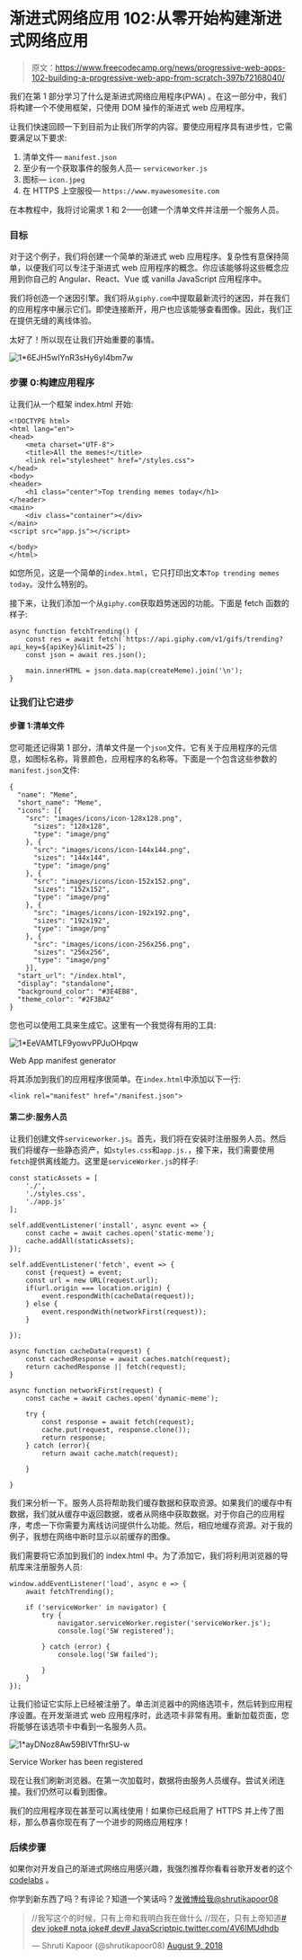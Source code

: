 # 渐进式网络应用 102:从零开始构建渐进式网络应用

> 原文：<https://www.freecodecamp.org/news/progressive-web-apps-102-building-a-progressive-web-app-from-scratch-397b72168040/>

我们在第 1 部分学习了什么是渐进式网络应用程序(PWA) 。在这一部分中，我们将构建一个不使用框架，只使用 DOM 操作的渐进式 web 应用程序。

让我们快速回顾一下到目前为止我们所学的内容。要使应用程序具有进步性，它需要满足以下要求:

1.  清单文件— `manifest.json`
2.  至少有一个获取事件的服务人员— `serviceworker.js`
3.  图标— `icon.jpeg`
4.  在 HTTPS 上空服役— `https://www.myawesomesite.com`

在本教程中，我将讨论需求 1 和 2——创建一个清单文件并注册一个服务人员。

### 目标

对于这个例子，我们将创建一个简单的渐进式 web 应用程序。复杂性有意保持简单，以便我们可以专注于渐进式 web 应用程序的概念。你应该能够将这些概念应用到你自己的 Angular、React、Vue 或 vanilla JavaScript 应用程序中。

我们将创造一个迷因引擎。我们将从`giphy.com`中提取最新流行的迷因，并在我们的应用程序中展示它们。即使连接断开，用户也应该能够查看图像。因此，我们正在提供无缝的离线体验。

太好了！所以现在让我们开始重要的事情。

![1*6EJH5wIYnR3sHy6yI4bm7w](img/41bed5543fd95dfc178c04442b027fc4.png)

### 步骤 0:构建应用程序

让我们从一个框架 index.html 开始:

```
<!DOCTYPE html>
<html lang="en">
<head>
    <meta charset="UTF-8">
    <title>All the memes!</title>
    <link rel="stylesheet" href="/styles.css">
</head>
<body>
<header>
    <h1 class="center">Top trending memes today</h1>
</header>
<main>
    <div class="container"></div>
</main>
<script src="app.js"></script>

</body>
</html>
```

如您所见，这是一个简单的`index.html`，它只打印出文本`Top trending memes today`。没什么特别的。

接下来，让我们添加一个从`giphy.com`获取趋势迷因的功能。下面是 fetch 函数的样子:

```
async function fetchTrending() {
    const res = await fetch(`https://api.giphy.com/v1/gifs/trending?api_key=${apiKey}&limit=25`);
    const json = await res.json();

    main.innerHTML = json.data.map(createMeme).join('\n');
}
```

### 让我们让它进步

#### 步骤 1:清单文件

您可能还记得第 1 部分，清单文件是一个`json`文件。它有关于应用程序的元信息，如图标名称，背景颜色，应用程序的名称等。下面是一个包含这些参数的`manifest.json`文件:

```
{
  "name": "Meme",
  "short_name": "Meme",
  "icons": [{
    "src": "images/icons/icon-128x128.png",
      "sizes": "128x128",
      "type": "image/png"
    }, {
      "src": "images/icons/icon-144x144.png",
      "sizes": "144x144",
      "type": "image/png"
    }, {
      "src": "images/icons/icon-152x152.png",
      "sizes": "152x152",
      "type": "image/png"
    }, {
      "src": "images/icons/icon-192x192.png",
      "sizes": "192x192",
      "type": "image/png"
    }, {
      "src": "images/icons/icon-256x256.png",
      "sizes": "256x256",
      "type": "image/png"
    }],
  "start_url": "/index.html",
  "display": "standalone",
  "background_color": "#3E4EB8",
  "theme_color": "#2F3BA2"
}
```

您也可以使用工具来生成它。这里有一个我觉得有用的工具:

![1*EeVAMTLF9yowvPPJuOHpqw](img/1d6401567685c125beac249f22efe343.png)

Web App manifest generator

将其添加到我们的应用程序很简单。在`index.html`中添加以下一行:

```
<link rel="manifest" href="/manifest.json">
```

#### **第二步:服务人员**

让我们创建文件`serviceworker.js`。首先，我们将在安装时注册服务人员。然后我们将缓存一些静态资产，如`styles.css`和`app.js.`，接下来，我们需要使用`fetch`提供离线能力。这里是`serviceWorker.js`的样子:

```
const staticAssets = [
    './',
    './styles.css',
    './app.js'
];

self.addEventListener('install', async event => {
    const cache = await caches.open('static-meme');
    cache.addAll(staticAssets);
});

self.addEventListener('fetch', event => {
    const {request} = event;
    const url = new URL(request.url);
    if(url.origin === location.origin) {
        event.respondWith(cacheData(request));
    } else {
        event.respondWith(networkFirst(request));
    }

});

async function cacheData(request) {
    const cachedResponse = await caches.match(request);
    return cachedResponse || fetch(request);
}

async function networkFirst(request) {
    const cache = await caches.open('dynamic-meme');

    try {
        const response = await fetch(request);
        cache.put(request, response.clone());
        return response;
    } catch (error){
        return await cache.match(request);

    }

}
```

我们来分析一下。服务人员将帮助我们缓存数据和获取资源。如果我们的缓存中有数据，我们就从缓存中返回数据，或者从网络中获取数据。对于你自己的应用程序，考虑一下你需要为离线访问提供什么功能。然后，相应地缓存资源。对于我的例子，我想在网络中断时显示以前缓存的图像。

我们需要将它添加到我们的 index.html 中。为了添加它，我们将利用浏览器的导航库来注册服务人员:

```
window.addEventListener('load', async e => {
    await fetchTrending();

    if ('serviceWorker' in navigator) {
        try {
            navigator.serviceWorker.register('serviceWorker.js');
            console.log('SW registered');

        } catch (error) {
            console.log('SW failed');

        }
    }
});
```

让我们验证它实际上已经被注册了。单击浏览器中的网络选项卡，然后转到应用程序设置。在开发渐进式 web 应用程序时，此选项卡非常有用。重新加载页面，您将能够在该选项卡中看到一名服务人员。

![1*ayDNoz8Aw59BlVTfhrSU-w](img/e951c289f70f598996be7f1e103cbe2e.png)

Service Worker has been registered

现在让我们刷新浏览器。在第一次加载时，数据将由服务人员缓存。尝试关闭连接。我们仍然可以看到图像。

我们的应用程序现在甚至可以离线使用！如果你已经启用了 HTTPS 并上传了图标，那么恭喜你现在有了一个进步的网络应用程序！

### 后续步骤

如果你对开发自己的渐进式网络应用感兴趣，我强烈推荐你看看谷歌开发者的这个 [codelabs](https://codelabs.developers.google.com/codelabs/your-first-pwapp/) 。

你学到新东西了吗？有评论？知道一个笑话吗？[发微博给我@shrutikapoor08](https://twitter.com/shrutikapoor08)

> //我写这个的时候，只有上帝和我明白我在做什么
> //现在，只有上帝知道[# dev joke](https://twitter.com/hashtag/devjoke?src=hash&ref_src=twsrc%5Etfw)[# nota joke](https://twitter.com/hashtag/notajoke?src=hash&ref_src=twsrc%5Etfw)[# dev](https://twitter.com/hashtag/development?src=hash&ref_src=twsrc%5Etfw)[# JavaScript](https://twitter.com/hashtag/javascript?src=hash&ref_src=twsrc%5Etfw)[pic.twitter.com/4V6lMUdhdb](https://t.co/4V6lMUdhdb)
> 
> — Shruti Kapoor (@shrutikapoor08) [August 9, 2018](https://twitter.com/shrutikapoor08/status/1027666190447955968?ref_src=twsrc%5Etfw)